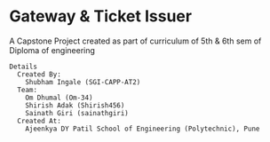 # Gateway & Ticket Issuer

A Capstone Project created as part of curriculum of 5th & 6th sem of Diploma of engineering

```
Details
  Created By:
    Shubham Ingale (SGI-CAPP-AT2)
  Team:
    Om Dhumal (Om-34)
    Shirish Adak (Shirish456)
    Sainath Giri (sainathgiri)
  Created At:
    Ajeenkya DY Patil School of Engineering (Polytechnic), Pune
```
